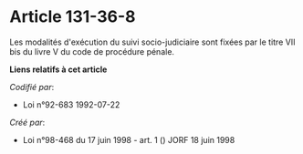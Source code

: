 # Article 131-36-8

Les modalités d'exécution du suivi socio-judiciaire sont fixées par le titre VII bis du livre V du code de procédure pénale.

**Liens relatifs à cet article**

_Codifié par_:

  - Loi n°92-683 1992-07-22

_Créé par_:

  - Loi n°98-468 du 17 juin 1998 - art. 1 () JORF 18 juin 1998
